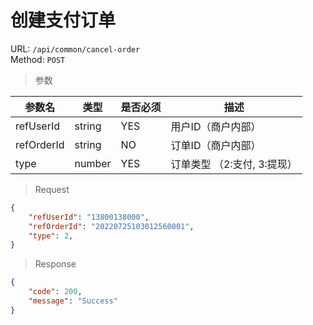 # 创建支付订单
URL: `/api/common/cancel-order`  
Method: `POST`

> 参数   

| 参数名            | 类型         | 是否必须   | 描述                                |
| ------------     | ----------- | --------- | ---------------------------------- |
| refUserId        | string      | YES       | 用户ID（商户内部）                    |
| refOrderId       | string      | NO        | 订单ID（商户内部）                    |
| type             | number      | YES       | 订单类型 （2:支付, 3:提现）            |

> Request

```json
{
    "refUserId": "13800138000",
    "refOrderId": "20220725103012560001",
    "type": 2,
}
```

> Response   

```json
{
    "code": 200,
    "message": "Success"
}
```